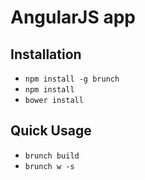 # AngularJS app

## Installation
* `npm install -g brunch`
* `npm install`
* `bower install`

## Quick Usage
* `brunch build`
* `brunch w -s`
